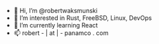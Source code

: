 - 👋 Hi, I’m @robertwaksmunski
- 👀 I’m interested in Rust, FreeBSD, Linux, DevOps
- 🌱 I’m currently learning React
- 📫 robert - | at | - panamco . com

<!---
robertwaksmunski/robertwaksmunski is a ✨ special ✨ repository because its `README.md` (this file) appears on your GitHub profile.
You can click the Preview link to take a look at your changes.
--->
